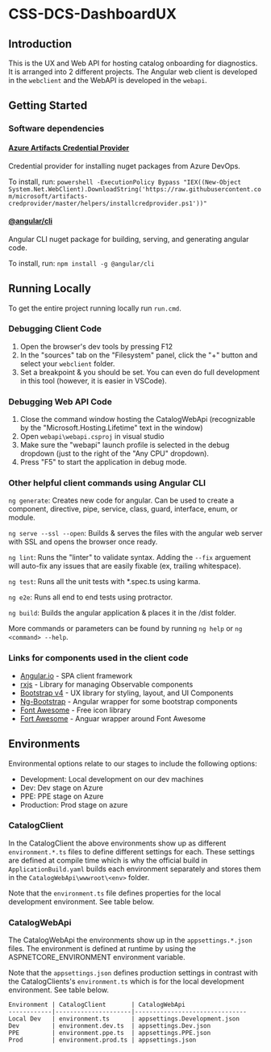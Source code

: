 # CSS-DCS-DashboardUX

## Introduction

This is the UX and Web API for hosting catalog onboarding for diagnostics. It is arranged into 2 different projects. The Angular web client is developed in the `webclient` and the WebAPI is developed in the `webapi`.

## Getting Started

### Software dependencies

#### [Azure Artifacts Credential Provider](https://github.com/microsoft/artifacts-credprovider#azure-artifacts-credential-provider)

Credential provider for installing nuget packages from Azure DevOps.

To install, run: `powershell -ExecutionPolicy Bypass "IEX((New-Object  System.Net.WebClient).DownloadString('https://raw.githubusercontent.com/microsoft/artifacts-credprovider/master/helpers/installcredprovider.ps1'))"`

#### [@angular/cli](https://cli.angular.io/)

Angular CLI nuget package for building, serving, and generating angular code. 

To install, run: `npm install -g @angular/cli`

## Running Locally

To get the entire project running locally run `run.cmd`.

### Debugging Client Code

1. Open the browser's dev tools by pressing F12
2. In the "sources" tab on the "Filesystem" panel, click the "+" button and select your `webclient` folder.
3. Set a breakpoint & you should be set. You can even do full development in this tool (however, it is easier in VSCode).

### Debugging Web API Code

1. Close the command window hosting the CatalogWebApi (recognizable by the "Microsoft.Hosting.Lifetime" text in the window)
2. Open `webapi\webapi.csproj` in visual studio
3. Make sure the "webapi" launch profile is selected in the debug dropdown (just to the right of the "Any CPU" dropdown).
4. Press "F5" to start the application in debug mode.

### Other helpful client commands using Angular CLI

`ng generate`: Creates new code for angular. Can be used to create a component, directive, pipe, service, class, guard, interface, enum, or module.

`ng serve --ssl --open`: Builds & serves the files with the angular web server with SSL and opens the browser once ready.

`ng lint`: Runs the "linter" to validate syntax. Adding the `--fix` arguement will auto-fix any issues that are easily fixable (ex, trailing whitespace).

`ng test`: Runs all the unit tests with *.spec.ts using karma.

`ng e2e`: Runs all end to end tests using protractor.

`ng build`: Builds the angular application & places it in the /dist folder.

More commands or parameters can be found by running `ng help` or `ng <command> --help`.

### Links for components used in the client code

- [Angular.io](https://angular.io/docs) - SPA client framework
- [rxjs](https://rxjs-dev.firebaseapp.com/api/) - Library for managing Observable components
- [Bootstrap v4](https://getbootstrap.com/docs/4.5/getting-started/introduction/) - UX library for styling, layout, and UI Components
- [Ng-Bootstrap](https://ng-bootstrap.github.io/#/getting-started) - Angular wrapper for some bootstrap components
- [Font Awesome](https://fontawesome.com/icons?d=gallery&m=free) - Free icon library
- [Fort Awesome](https://fortawesome.com/sets/starter) - Anguar wrapper around Font Awesome

## Environments

Environmental options relate to our stages to include the following options:

- Development: Local development on our dev machines
- Dev: Dev stage on Azure
- PPE: PPE stage on Azure
- Production: Prod stage on azure

### CatalogClient

In the CatalogClient the above environments show up as different `environment.*.ts` files to define different settings for each. These settings are defined at compile time which is why the official build in `ApplicationBuild.yaml` builds each environment separately and stores them in the `CatalogWebApi\wwwroot\<env>` folder.

Note that the `environment.ts` file defines properties for the local development environment. See table below.

### CatalogWebApi

The CatalogWebApi the environments show up in the `appsettings.*.json` files. The environment is defined at runtime by using the ASPNETCORE_ENVIRONMENT environment variable.

Note that the `appsettings.json` defines production settings in contrast with the CatalogClients's `environment.ts` which is for the local development environment. See table below.

```text
Environment | CatalogClient       | CatalogWebApi
------------|---------------------|-------------------------------
Local Dev   | environment.ts      | appsettings.Development.json
Dev         | environment.dev.ts  | appsettings.Dev.json
PPE         | environment.ppe.ts  | appsettings.PPE.json
Prod        | environment.prod.ts | appsettings.json
```